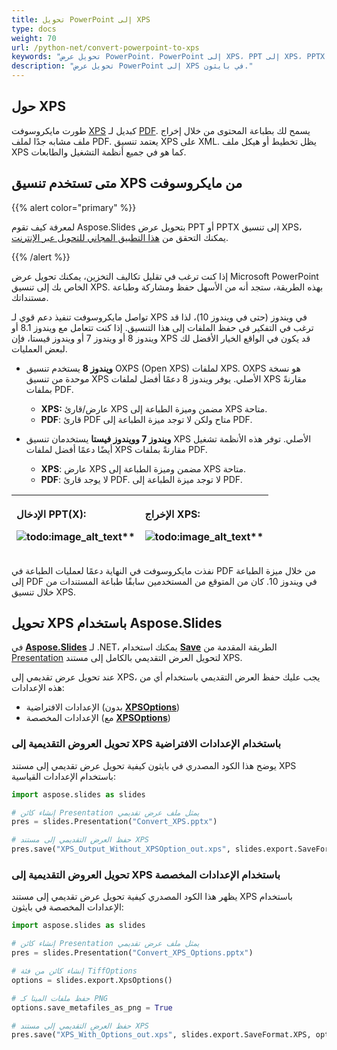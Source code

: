 ```yaml
---
title: تحويل PowerPoint إلى XPS 
type: docs
weight: 70
url: /python-net/convert-powerpoint-to-xps
keywords: "تحويل عرض PowerPoint، PowerPoint إلى XPS، PPT إلى XPS، PPTX إلى XPS، تحويل، بايثون، Aspose.Slides"
description: "تحويل عرض PowerPoint إلى XPS في بايثون."
---
```


## **حول XPS**
طورت مايكروسوفت [XPS](https://docs.fileformat.com/page-description-language/xps/) كبديل لـ [PDF](https://docs.fileformat.com/pdf/). يسمح لك بطباعة المحتوى من خلال إخراج ملف مشابه جدًا لملف PDF. يعتمد تنسيق XPS على XML. يظل تخطيط أو هيكل ملف XPS كما هو في جميع أنظمة التشغيل والطابعات. 

## متى تستخدم تنسيق XPS من مايكروسوفت

{{% alert color="primary" %}} 

لمعرفة كيف تقوم Aspose.Slides بتحويل عرض PPT أو PPTX إلى تنسيق XPS، يمكنك التحقق من [هذا التطبيق المجاني للتحويل عبر الإنترنت](https://products.aspose.app/slides/conversion). 

{{% /alert %}} 

إذا كنت ترغب في تقليل تكاليف التخزين، يمكنك تحويل عرض Microsoft PowerPoint الخاص بك إلى تنسيق XPS. بهذه الطريقة، ستجد أنه من الأسهل حفظ ومشاركة وطباعة مستنداتك. 

تواصل مايكروسوفت تنفيذ دعم قوي لـ XPS في ويندوز (حتى في ويندوز 10)، لذا قد ترغب في التفكير في حفظ الملفات إلى هذا التنسيق. إذا كنت تتعامل مع ويندوز 8.1 أو ويندوز 8 أو ويندوز 7 أو ويندوز فيستا، فإن XPS قد يكون في الواقع الخيار الأفضل لك لبعض العمليات. 

- **ويندوز 8** يستخدم تنسيق OXPS (Open XPS) لملفات XPS. OXPS هو نسخة موحدة من تنسيق XPS الأصلي. يوفر ويندوز 8 دعمًا أفضل لملفات XPS مقارنةً بملفات PDF. 
  - **XPS:** عارض/قارئ XPS مضمن وميزة الطباعة إلى XPS متاحة. 
  - **PDF**: قارئ PDF متاح ولكن لا توجد ميزة الطباعة إلى PDF. 

- **ويندوز 7 وويندوز فيستا** يستخدمان تنسيق XPS الأصلي. توفر هذه الأنظمة تشغيل أيضًا دعمًا أفضل لملفات XPS مقارنةً بملفات PDF. 
  - **XPS**: عارض XPS مضمن وميزة الطباعة إلى XPS متاحة. 
  - **PDF**: لا يوجد قارئ PDF. لا توجد ميزة الطباعة إلى PDF. 

|<p>**الإدخال PPT(X):</p><p>**![todo:image_alt_text](convert-powerpoint-ppt-and-pptx-to-microsoft-xps-document_1.png)**</p>|<p>**الإخراج XPS:</p><p>**![todo:image_alt_text](convert-powerpoint-ppt-and-pptx-to-microsoft-xps-document_2.png)**</p>|
| :- | :- |

نفذت مايكروسوفت في النهاية دعمًا لعمليات الطباعة في PDF من خلال ميزة الطباعة إلى PDF في ويندوز 10. كان من المتوقع من المستخدمين سابقًا طباعة المستندات من خلال تنسيق XPS. 

## تحويل XPS باستخدام Aspose.Slides

في [**Aspose.Slides**](https://products.aspose.com/slides/python-net/) لـ .NET، يمكنك استخدام [**Save**](https://reference.aspose.com/slides/python-net/aspose.slides/presentation/) الطريقة المقدمة من [Presentation](https://reference.aspose.com/slides/python-net/aspose.slides/presentation/) لتحويل العرض التقديمي بالكامل إلى مستند XPS. 

عند تحويل عرض تقديمي إلى XPS، يجب عليك حفظ العرض التقديمي باستخدام أي من هذه الإعدادات:

- الإعدادات الافتراضية (بدون [**XPSOptions**](https://reference.aspose.com/slides/python-net/aspose.slides.export/xpsoptions/))
- الإعدادات المخصصة (مع [**XPSOptions**](https://reference.aspose.com/slides/python-net/aspose.slides.export/xpsoptions/))

### **تحويل العروض التقديمية إلى XPS باستخدام الإعدادات الافتراضية**

يوضح هذا الكود المصدري في بايثون كيفية تحويل عرض تقديمي إلى مستند XPS باستخدام الإعدادات القياسية:

```py
import aspose.slides as slides

# إنشاء كائن Presentation يمثل ملف عرض تقديمي
pres = slides.Presentation("Convert_XPS.pptx")

# حفظ العرض التقديمي إلى مستند XPS
pres.save("XPS_Output_Without_XPSOption_out.xps", slides.export.SaveFormat.XPS)
```


### **تحويل العروض التقديمية إلى XPS باستخدام الإعدادات المخصصة**
يظهر هذا الكود المصدري كيفية تحويل عرض تقديمي إلى مستند XPS باستخدام الإعدادات المخصصة في بايثون:

```py
import aspose.slides as slides

# إنشاء كائن Presentation يمثل ملف عرض تقديمي
pres = slides.Presentation("Convert_XPS_Options.pptx")

# إنشاء كائن من فئة TiffOptions
options = slides.export.XpsOptions()

# حفظ ملفات الميتا كـ PNG
options.save_metafiles_as_png = True

# حفظ العرض التقديمي إلى مستند XPS
pres.save("XPS_With_Options_out.xps", slides.export.SaveFormat.XPS, options)
```